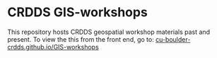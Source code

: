 # CRDDS GIS-workshops
This repository hosts CRDDS geospatial workshop materials past and present. To view the this from the front end, go to: [cu-boulder-crdds.github.io/GIS-workshops](https://cu-boulder-crdds.github.io/GIS-workshops)
